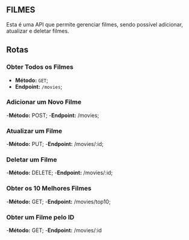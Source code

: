 ## FILMES

Esta é uma API que permite gerenciar filmes, sendo possível adicionar, atualizar e deletar filmes.

## Rotas

### Obter Todos os Filmes

- **Método:** `GET`;
- **Endpoint:** `/movies`;


### Adicionar um Novo Filme
-**Método:** POST;
-**Endpoint:** /movies;

### Atualizar um Filme
-**Método:** PUT;
-**Endpoint:** /movies/:id;

### Deletar um Filme
-**Método:** DELETE;
-**Endpoint:** /movies/:id;

### Obter os 10 Melhores Filmes
-**Método:** GET;
-**Endpoint:** /movies/top10;

### Obter um Filme pelo ID
-**Método:** GET;
-**Endpoint:** /movies/:id
